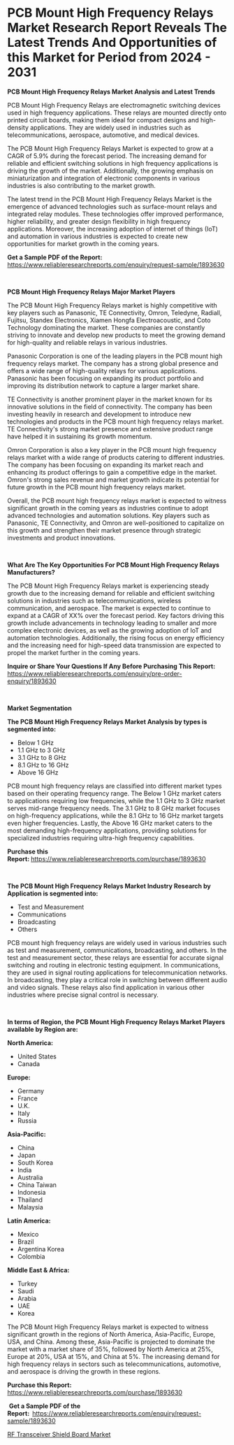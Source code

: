 <p><h1>PCB Mount High Frequency Relays Market Research Report Reveals The Latest Trends And Opportunities of this Market for Period from 2024 - 2031</h1></p><p><strong>PCB Mount High Frequency Relays Market Analysis and Latest Trends</strong></p>
<p><p>PCB Mount High Frequency Relays are electromagnetic switching devices used in high frequency applications. These relays are mounted directly onto printed circuit boards, making them ideal for compact designs and high-density applications. They are widely used in industries such as telecommunications, aerospace, automotive, and medical devices.</p><p>The PCB Mount High Frequency Relays Market is expected to grow at a CAGR of 5.9% during the forecast period. The increasing demand for reliable and efficient switching solutions in high frequency applications is driving the growth of the market. Additionally, the growing emphasis on miniaturization and integration of electronic components in various industries is also contributing to the market growth.</p><p>The latest trend in the PCB Mount High Frequency Relays Market is the emergence of advanced technologies such as surface-mount relays and integrated relay modules. These technologies offer improved performance, higher reliability, and greater design flexibility in high frequency applications. Moreover, the increasing adoption of internet of things (IoT) and automation in various industries is expected to create new opportunities for market growth in the coming years.</p></p>
<p><strong>Get a Sample PDF of the Report:&nbsp;</strong> <a href="https://www.reliableresearchreports.com/enquiry/request-sample/1893630">https://www.reliableresearchreports.com/enquiry/request-sample/1893630</a></p>
<p>&nbsp;</p>
<p><strong>PCB Mount High Frequency Relays Major Market Players</strong></p>
<p><p>The PCB Mount High Frequency Relays market is highly competitive with key players such as Panasonic, TE Connectivity, Omron, Teledyne, Radiall, Fujitsu, Standex Electronics, Xiamen Hongfa Electroacoustic, and Coto Technology dominating the market. These companies are constantly striving to innovate and develop new products to meet the growing demand for high-quality and reliable relays in various industries.</p><p>Panasonic Corporation is one of the leading players in the PCB mount high frequency relays market. The company has a strong global presence and offers a wide range of high-quality relays for various applications. Panasonic has been focusing on expanding its product portfolio and improving its distribution network to capture a larger market share.</p><p>TE Connectivity is another prominent player in the market known for its innovative solutions in the field of connectivity. The company has been investing heavily in research and development to introduce new technologies and products in the PCB mount high frequency relays market. TE Connectivity's strong market presence and extensive product range have helped it in sustaining its growth momentum.</p><p>Omron Corporation is also a key player in the PCB mount high frequency relays market with a wide range of products catering to different industries. The company has been focusing on expanding its market reach and enhancing its product offerings to gain a competitive edge in the market. Omron's strong sales revenue and market growth indicate its potential for future growth in the PCB mount high frequency relays market.</p><p>Overall, the PCB mount high frequency relays market is expected to witness significant growth in the coming years as industries continue to adopt advanced technologies and automation solutions. Key players such as Panasonic, TE Connectivity, and Omron are well-positioned to capitalize on this growth and strengthen their market presence through strategic investments and product innovations.</p></p>
<p>&nbsp;</p>
<p><strong>What Are The Key Opportunities For PCB Mount High Frequency Relays Manufacturers?</strong></p>
<p><p>The PCB Mount High Frequency Relays market is experiencing steady growth due to the increasing demand for reliable and efficient switching solutions in industries such as telecommunications, wireless communication, and aerospace. The market is expected to continue to expand at a CAGR of XX% over the forecast period. Key factors driving this growth include advancements in technology leading to smaller and more complex electronic devices, as well as the growing adoption of IoT and automation technologies. Additionally, the rising focus on energy efficiency and the increasing need for high-speed data transmission are expected to propel the market further in the coming years.</p></p>
<p><strong>Inquire or Share Your Questions If Any Before Purchasing This Report:</strong> <a href="https://www.reliableresearchreports.com/enquiry/pre-order-enquiry/1893630">https://www.reliableresearchreports.com/enquiry/pre-order-enquiry/1893630</a></p>
<p>&nbsp;</p>
<p><strong>Market Segmentation</strong></p>
<p><strong>The PCB Mount High Frequency Relays Market Analysis by types is segmented into:</strong></p>
<p><ul><li>Below 1 GHz</li><li>1.1 GHz to 3 GHz</li><li>3.1 GHz to 8 GHz</li><li>8.1 GHz to 16 GHz</li><li>Above 16 GHz</li></ul></p>
<p><p>PCB mount high frequency relays are classified into different market types based on their operating frequency range. The Below 1 GHz market caters to applications requiring low frequencies, while the 1.1 GHz to 3 GHz market serves mid-range frequency needs. The 3.1 GHz to 8 GHz market focuses on high-frequency applications, while the 8.1 GHz to 16 GHz market targets even higher frequencies. Lastly, the Above 16 GHz market caters to the most demanding high-frequency applications, providing solutions for specialized industries requiring ultra-high frequency capabilities.</p></p>
<p><strong>Purchase this Report:&nbsp;</strong><a href="https://www.reliableresearchreports.com/purchase/1893630">https://www.reliableresearchreports.com/purchase/1893630</a></p>
<p>&nbsp;</p>
<p><strong>The PCB Mount High Frequency Relays Market Industry Research by Application is segmented into:</strong></p>
<p><ul><li>Test and Measurement</li><li>Communications</li><li>Broadcasting</li><li>Others</li></ul></p>
<p><p>PCB mount high frequency relays are widely used in various industries such as test and measurement, communications, broadcasting, and others. In the test and measurement sector, these relays are essential for accurate signal switching and routing in electronic testing equipment. In communications, they are used in signal routing applications for telecommunication networks. In broadcasting, they play a critical role in switching between different audio and video signals. These relays also find application in various other industries where precise signal control is necessary.</p></p>
<p>&nbsp;</p>
<p><strong>In terms of Region, the PCB Mount High Frequency Relays Market Players available by Region are:</strong></p>
<p>
    <p> <strong> North America: </strong>
        <ul>
            <li>United States</li>
            <li>Canada</li>
        </ul>
        </p> 
    <p> <strong> Europe: </strong>
        <ul>
            <li>Germany</li>
            <li>France</li>
            <li>U.K.</li>
            <li>Italy</li>
            <li>Russia</li>
        </ul>
        </p> 
    <p> <strong> Asia-Pacific: </strong>
        <ul>
            <li>China</li>
            <li>Japan</li>
            <li>South Korea</li>
            <li>India</li>
            <li>Australia</li>
            <li>China Taiwan</li>
            <li>Indonesia</li>
            <li>Thailand</li>
            <li>Malaysia</li>
        </ul>
        </p> 
    <p> <strong> Latin America: </strong>
        <ul>
            <li>Mexico</li>
            <li>Brazil</li>
            <li>Argentina Korea</li>
            <li>Colombia</li>
        </ul>
        </p> 
    <p> <strong> Middle East & Africa: </strong>
        <ul>
            <li>Turkey</li>
            <li>Saudi</li>
            <li>Arabia</li>
            <li>UAE</li>
            <li>Korea</li>
        </ul>
    </p>
    </p>
<p><p>The PCB Mount High Frequency Relays market is expected to witness significant growth in the regions of North America, Asia-Pacific, Europe, USA, and China. Among these, Asia-Pacific is projected to dominate the market with a market share of 35%, followed by North America at 25%, Europe at 20%, USA at 15%, and China at 5%. The increasing demand for high frequency relays in sectors such as telecommunications, automotive, and aerospace is driving the growth in these regions.</p></p>
<p><strong>Purchase this Report: </strong><a href="https://www.reliableresearchreports.com/purchase/1893630">https://www.reliableresearchreports.com/purchase/1893630</a></p>
<p>&nbsp;<strong>Get a Sample PDF of the Report:&nbsp;&nbsp;</strong><a href="https://www.reliableresearchreports.com/enquiry/request-sample/1893630">https://www.reliableresearchreports.com/enquiry/request-sample/1893630</a></p>
<p><strong></strong></p>
<p><p><a href="https://github.com/CliffMedina6/Market-Research-Report-List-4/blob/main/rf-transceiver-shield-board-market.md">RF Transceiver Shield Board Market</a></p></p>